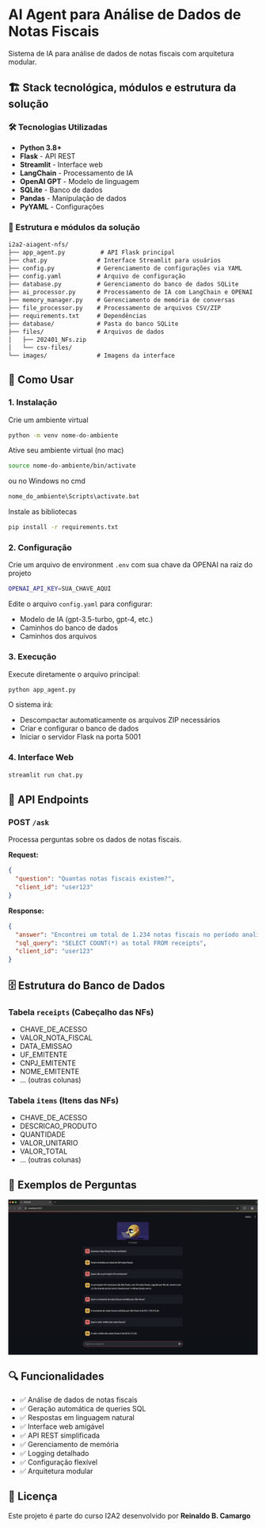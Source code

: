 # AI Agent para Análise de Dados de Notas Fiscais

Sistema de IA para análise de dados de notas fiscais com arquitetura modular.

## 🏗️ Stack tecnológica, módulos e estrutura da solução

### 🛠️ Tecnologias Utilizadas

- **Python 3.8+**
- **Flask** - API REST
- **Streamlit** - Interface web
- **LangChain** - Processamento de IA
- **OpenAI GPT** - Modelo de linguagem
- **SQLite** - Banco de dados
- **Pandas** - Manipulação de dados
- **PyYAML** - Configurações

### 📁 Estrutura e módulos da solução

```
i2a2-aiagent-nfs/
├── app_agent.py          # API Flask principal
├── chat.py              # Interface Streamlit para usuários
├── config.py            # Gerenciamento de configurações via YAML
├── config.yaml          # Arquivo de configuração
├── database.py          # Gerenciamento do banco de dados SQLite
├── ai_processor.py      # Processamento de IA com LangChain e OPENAI
├── memory_manager.py    # Gerenciamento de memória de conversas
├── file_processor.py    # Processamento de arquivos CSV/ZIP
├── requirements.txt     # Dependências
├── database/            # Pasta do banco SQLite
├── files/               # Arquivos de dados
│   ├── 202401_NFs.zip
│   └── csv-files/
└── images/              # Imagens da interface
```


## 🚀 Como Usar

### 1. Instalação

Crie um ambiente virtual

```bash
python -m venv nome-do-ambiente
```

Ative seu ambiente virtual (no mac)

```bash
source nome-do-ambiente/bin/activate 
```

ou no Windows no cmd
```bash
nome_do_ambiente\Scripts\activate.bat
```

Instale as bibliotecas

```bash
pip install -r requirements.txt
```

### 2. Configuração

Crie um arquivo de environment `.env` com sua chave da OPENAI na raiz do projeto

```bash
OPENAI_API_KEY=SUA_CHAVE_AQUI
```

Edite o arquivo `config.yaml` para configurar:

- Modelo de IA (gpt-3.5-turbo, gpt-4, etc.)
- Caminhos do banco de dados
- Caminhos dos arquivos

### 3. Execução

Execute diretamente o arquivo principal:

```bash
python app_agent.py
```

O sistema irá:

- Descompactar automaticamente os arquivos ZIP necessários
- Criar e configurar o banco de dados
- Iniciar o servidor Flask na porta 5001

### 4. Interface Web

```bash
streamlit run chat.py
```

## 📡 API Endpoints

### POST `/ask`

Processa perguntas sobre os dados de notas fiscais.

**Request:**

```json
{
  "question": "Quantas notas fiscais existem?",
  "client_id": "user123"
}
```

**Response:**

```json
{
  "answer": "Encontrei um total de 1.234 notas fiscais no período analisado.",
  "sql_query": "SELECT COUNT(*) as total FROM receipts",
  "client_id": "user123"
}
```

## 🗄️ Estrutura do Banco de Dados

### Tabela `receipts` (Cabeçalho das NFs)

- CHAVE_DE_ACESSO
- VALOR_NOTA_FISCAL
- DATA_EMISSAO
- UF_EMITENTE
- CNPJ_EMITENTE
- NOME_EMITENTE
- ... (outras colunas)

### Tabela `items` (Itens das NFs)

- CHAVE_DE_ACESSO
- DESCRICAO_PRODUTO
- QUANTIDADE
- VALOR_UNITARIO
- VALOR_TOTAL
- ... (outras colunas)


## 🎯 Exemplos de Perguntas

<img src="images/screenshot.png" alt="Exemplo de perguntas" align="center">


## 🔍 Funcionalidades

- ✅ Análise de dados de notas fiscais
- ✅ Geração automática de queries SQL
- ✅ Respostas em linguagem natural
- ✅ Interface web amigável
- ✅ API REST simplificada
- ✅ Gerenciamento de memória
- ✅ Logging detalhado
- ✅ Configuração flexível
- ✅ Arquitetura modular


## 📝 Licença

Este projeto é parte do curso I2A2 desenvolvido por **Reinaldo B. Camargo**
